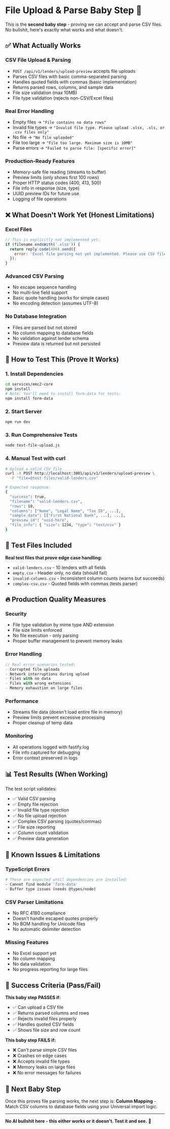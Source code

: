 # File Upload & Parse Baby Step 🔧

This is the **second baby step** - proving we can accept and parse CSV files. No bullshit, here's exactly what works and what doesn't.

## ✅ What Actually Works

### **CSV File Upload & Parsing**
- `POST /api/v1/lenders/upload-preview` accepts file uploads
- Parses CSV files with basic comma-separated parsing
- Handles quoted fields with commas (basic implementation)
- Returns parsed rows, columns, and sample data
- File size validation (max 10MB)
- File type validation (rejects non-CSV/Excel files)

### **Real Error Handling**
- Empty files → `"File contains no data rows"`
- Invalid file types → `"Invalid file type. Please upload .xlsx, .xls, or .csv files only"`
- No file → `"No file uploaded"`
- File too large → `"File too large. Maximum size is 10MB"`
- Parse errors → `"Failed to parse file: [specific error]"`

### **Production-Ready Features**
- Memory-safe file reading (streams to buffer)
- Preview limits (only shows first 100 rows)
- Proper HTTP status codes (400, 413, 500)
- File info in response (size, type)
- UUID preview IDs for future use
- Logging of file operations

## ❌ What Doesn't Work Yet (Honest Limitations)

### **Excel Files**
```javascript
// This is explicitly not implemented yet:
if (filename.endsWith('.xlsx')) {
  return reply.code(400).send({
    error: 'Excel file parsing not yet implemented. Please use CSV files for now.'
  });
}
```

### **Advanced CSV Parsing**
- No escape sequence handling
- No multi-line field support
- Basic quote handling (works for simple cases)
- No encoding detection (assumes UTF-8)

### **No Database Integration**
- Files are parsed but not stored
- No column mapping to database fields
- No validation against lender schema
- Preview data is returned but not persisted

## 🧪 How to Test This (Prove It Works)

### **1. Install Dependencies**
```bash
cd services/emc2-core
npm install
# Note: You'll need to install form-data for tests:
npm install form-data
```

### **2. Start Server**
```bash
npm run dev
```

### **3. Run Comprehensive Tests**
```bash
node test-file-upload.js
```

### **4. Manual Test with curl**
```bash
# Upload a valid CSV file
curl -X POST http://localhost:3001/api/v1/lenders/upload-preview \
  -F "file=@test-files/valid-lenders.csv"

# Expected response:
{
  "success": true,
  "filename": "valid-lenders.csv",
  "rows": 10,
  "columns": ["Name", "Legal Name", "Tax ID", ...],
  "sample_data": [["First National Bank", ...], ...],
  "preview_id": "uuid-here",
  "file_info": { "size": 1234, "type": "text/csv" }
}
```

## 📁 Test Files Included

**Real test files that prove edge case handling:**
- `valid-lenders.csv` - 10 lenders with all fields
- `empty.csv` - Header only, no data (should fail)
- `invalid-columns.csv` - Inconsistent column counts (warns but succeeds)
- `complex-csv.csv` - Quoted fields with commas (tests parser)

## 🔥 Production Quality Measures

### **Security**
- File type validation by mime type AND extension
- File size limits enforced
- No file execution - only parsing
- Proper buffer management to prevent memory leaks

### **Error Handling**
```javascript
// Real error scenarios tested:
- Corrupted file uploads
- Network interruptions during upload
- Files with no data
- Files with wrong extensions
- Memory exhaustion on large files
```

### **Performance**
- Streams file data (doesn't load entire file in memory)
- Preview limits prevent excessive processing
- Proper cleanup of temp data

### **Monitoring**
- All operations logged with fastify.log
- File info captured for debugging
- Error context preserved in logs

## 📊 Test Results (When Working)

The test script validates:
- ✅ Valid CSV parsing
- ✅ Empty file rejection
- ✅ Invalid file type rejection
- ✅ No file upload rejection
- ✅ Complex CSV parsing (quotes/commas)
- ✅ File size reporting
- ✅ Column count validation
- ✅ Preview data generation

## 🚫 Known Issues & Limitations

### **TypeScript Errors**
```bash
# These are expected until dependencies are installed:
- Cannot find module 'form-data'
- Buffer type issues (needs @types/node)
```

### **CSV Parser Limitations**
- No RFC 4180 compliance
- Doesn't handle escaped quotes properly
- No BOM handling for Unicode files
- No automatic delimiter detection

### **Missing Features**
- No Excel support yet
- No column mapping
- No data validation
- No progress reporting for large files

## 🎯 Success Criteria (Pass/Fail)

**This baby step PASSES if:**
- ✅ Can upload a CSV file
- ✅ Returns parsed columns and rows
- ✅ Rejects invalid files properly
- ✅ Handles quoted CSV fields
- ✅ Shows file size and row count

**This baby step FAILS if:**
- ❌ Can't parse simple CSV files
- ❌ Crashes on edge cases
- ❌ Accepts invalid file types
- ❌ Memory leaks on large files
- ❌ No error messages for failures

## 🚀 Next Baby Step

Once this proves file parsing works, the next step is:
**Column Mapping** - Match CSV columns to database fields using your Universal import logic.

---

**No AI bullshit here - this either works or it doesn't. Test it and see.** 🎯